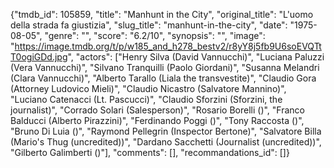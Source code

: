 {"tmdb_id": 105859, "title": "Manhunt in the City", "original_title": "L'uomo della strada fa giustizia", "slug_title": "manhunt-in-the-city", "date": "1975-08-05", "genre": "", "score": "6.2/10", "synopsis": "", "image": "https://image.tmdb.org/t/p/w185_and_h278_bestv2/r8yY8j5fb9U6soEVQTtT0ogiGDd.jpg", "actors": ["Henry Silva (David Vannucchi)", "Luciana Paluzzi (Vera Vannucchi)", "Silvano Tranquilli (Paolo Giordani)", "Susanna Melandri (Clara Vannucchi)", "Alberto Tarallo (Liala the transvestite)", "Claudio Gora (Attorney Ludovico Mieli)", "Claudio Nicastro (Salvatore Mannino)", "Luciano Catenacci (Lt. Pascucci)", "Claudio Sforzini (Sforzini, the journalist)", "Corrado Solari (Salesperson)", "Rosario Borelli ()", "Franco Balducci (Alberto Pirazzini)", "Ferdinando Poggi ()", "Tony Raccosta ()", "Bruno Di Luia ()", "Raymond Pellegrin (Inspector Bertone)", "Salvatore Billa (Mario's Thug (uncredited))", "Dardano Sacchetti (Journalist (uncredited))", "Gilberto Galimberti ()"], "comments": [], "recommandations_id": []}